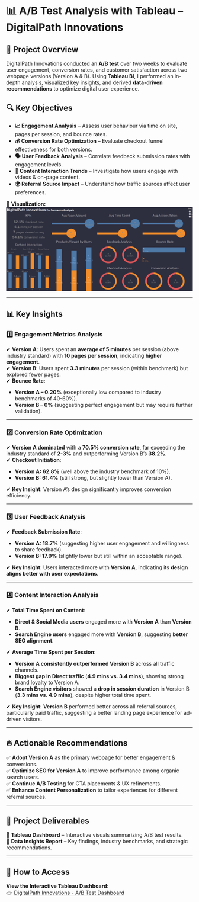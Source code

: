 # 📊 A/B Test Analysis with Tableau – DigitalPath Innovations  

## 🚀 Project Overview  
DigitalPath Innovations conducted an **A/B test** over two weeks to evaluate user engagement, conversion rates, and customer satisfaction across two webpage versions (Version A & B). Using **Tableau BI**, I performed an in-depth analysis, visualized key insights, and derived **data-driven recommendations** to optimize digital user experience.  

## 🔍 Key Objectives  
- **📈 Engagement Analysis** – Assess user behaviour via time on site, pages per session, and bounce rates.  
- **💰 Conversion Rate Optimization** – Evaluate checkout funnel effectiveness for both versions.  
- **🗣️ User Feedback Analysis** – Correlate feedback submission rates with engagement levels.  
- **📑 Content Interaction Trends** – Investigate how users engage with videos & on-page content.  
- **🌍 Referral Source Impact** – Understand how traffic sources affect user preferences.  

📌 **Visualization:**  
![Dashboard Summary Screenshot](https://github.com/itsShinobi/DigitalPath_Innovations/blob/main/Screenshot%202025-03-03%20022425.png)  

---

## 📊 Key Insights  

### 1️⃣ Engagement Metrics Analysis  
✔ **Version A**: Users spent an **average of 5 minutes** per session (above industry standard) with **10 pages per session**, indicating **higher engagement**.  
✔ **Version B**: Users spent **3.3 minutes** per session (within benchmark) but explored fewer pages.  
✔ **Bounce Rate**:  
   - **Version A – 0.20%** (exceptionally low compared to industry benchmarks of 40-60%).  
   - **Version B – 0%** (suggesting perfect engagement but may require further validation).  



---

### 2️⃣ Conversion Rate Optimization  
✔ **Version A dominated** with a **70.5% conversion rate**, far exceeding the industry standard of **2-3%** and outperforming Version B’s **38.2%**.  
✔ **Checkout Initiation**:  
   - **Version A: 62.8%** (well above the industry benchmark of 10%).  
   - **Version B: 61.4%** (still strong, but slightly lower than Version A).  

✔ **Key Insight**: Version A’s design significantly improves conversion efficiency.  

---

### 3️⃣ User Feedback Analysis  
✔ **Feedback Submission Rate**:  
   - **Version A: 18.7%** (suggesting higher user engagement and willingness to share feedback).  
   - **Version B: 17.9%** (slightly lower but still within an acceptable range).  

✔ **Key Insight**: Users interacted more with **Version A**, indicating its **design aligns better with user expectations**.  

---

### 4️⃣ Content Interaction Analysis  
✔ **Total Time Spent on Content**:  
   - **Direct & Social Media users** engaged more with **Version A** than **Version B**.  
   - **Search Engine users** engaged more with **Version B**, suggesting **better SEO alignment**.  

✔ **Average Time Spent per Session**:  
   - **Version A consistently outperformed Version B** across all traffic channels.  
   - **Biggest gap in Direct traffic** (**4.9 mins vs. 3.4 mins**), showing strong brand loyalty to Version A.  
   - **Search Engine visitors** showed a **drop in session duration** in Version B (**3.3 mins vs. 4.9 mins**), despite higher total time spent.
  
  ✔ **Key Insight**: **Version B** performed better across all referral sources, particularly paid traffic, suggesting a better landing page experience for ad-driven visitors.  

---

## 🔥 Actionable Recommendations  
✅ **Adopt Version A** as the primary webpage for better engagement & conversions.  
✅ **Optimize SEO for Version A** to improve performance among organic search users.  
✅ **Continue A/B Testing** for CTA placements & UX refinements.  
✅ **Enhance Content Personalization** to tailor experiences for different referral sources.  

---

## 📂 Project Deliverables  
🔹 **Tableau Dashboard** – Interactive visuals summarizing A/B test results.  
🔹 **Data Insights Report** – Key findings, industry benchmarks, and strategic recommendations.   

---

## 📌 How to Access  
**View the Interactive Tableau Dashboard**:  
   👉 [DigitalPath Innovations - A/B Test Dashboard](https://public.tableau.com/views/DigitalInnovation_2/Dashboard1?:language=en-US&:sid=&:redirect=auth&:display_count=n&:origin=viz_share_link)  
